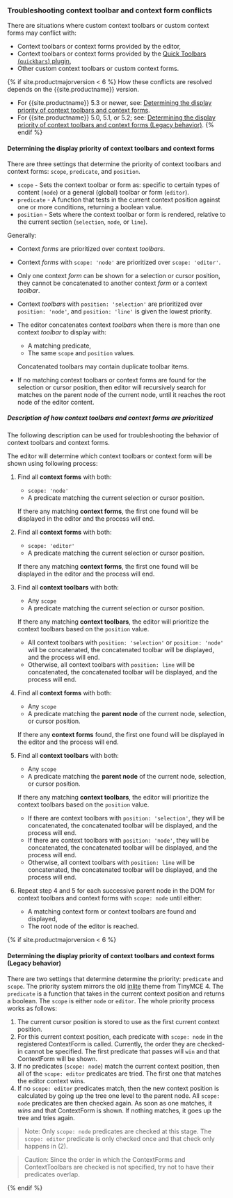 <a class="anchor" id="contexttoolbarpriority"></a><a class="anchor" id="contextformpriority"></a>

### Troubleshooting context toolbar and context form conflicts

There are situations where custom context toolbars or custom context forms may conflict with:

  - Context toolbars or context forms provided by the editor,
  - Context toolbars or context forms provided by the [Quick Toolbars (`quickbars`) plugin]({{site.baseurl}}/plugins/quickbars/),
  - Other custom context toolbars or custom context forms.

{% if site.productmajorversion < 6 %}
How these conflicts are resolved depends on the {{site.productname}} version.

- For {{site.productname}} 5.3 or newer, see: [Determining the display priority of context toolbars and context forms]().
- For {{site.productname}} 5.0, 5.1, or 5.2; see: [Determining the display priority of context toolbars and context forms (Legacy behavior)]().
{% endif %}

#### Determining the display priority of context toolbars and context forms

There are three settings that determine the priority of context toolbars and context forms: `scope`, `predicate`, and `position`.

- `scope` - Sets the context toolbar or form as: specific to certain types of content (`node`) or a general (global) toolbar or form (`editor`).
- `predicate` - A function that tests in the current context position against one or more conditions, returning a boolean value.
- `position` - Sets where the context toolbar or form is rendered, relative to the current section (`selection`, `node`, or `line`).

Generally:

- Context _forms_ are prioritized over context _toolbars_.
- Context _forms_ with `scope: 'node'` are prioritized over `scope: 'editor'`.
- Only one context _form_ can be shown for a selection or cursor position, they cannot be concatenated to another context _form_ or a context _toolbar_.
- Context _toolbars_ with `position: 'selection'` are prioritized over `position: 'node'`, and `position: 'line'` is given the lowest priority.
- The editor concatenates context _toolbars_ when there is more than one context _toolbar_ to display with:

    - A matching predicate,
    - The same `scope` and `position` values.

  Concatenated toolbars may contain duplicate toolbar items.

- If no matching context toolbars or context forms are found for the selection or cursor position, then editor will recursively search for matches on the parent node of the current node, until it reaches the root node of the editor content.

##### Description of how context toolbars and context forms are prioritized

The following description can be used for troubleshooting the behavior of context toolbars and context forms.

The editor will determine which context toolbars or context form will be shown using following process:

1. Find all **context forms** with both:

    - `scope: 'node'`
    - A predicate matching the current selection or cursor position.

    If there any matching **context forms**, the first one found will be displayed in the editor and the process will end.

2. Find all **context forms** with both:

    - `scope: 'editor'`
    - A predicate matching the current selection or cursor position.

    If there any matching **context forms**, the first one found will be displayed in the editor and the process will end.

3. Find all **context toolbars** with both:

    - Any `scope`
    - A predicate matching the current selection or cursor position.

    If there any matching **context toolbars**, the editor will prioritize the context toolbars based on the `position` value.

    - All context toolbars with `position: 'selection'` or `position: 'node'` will be concatenated, the concatenated toolbar will be displayed, and the process will end.
    - Otherwise, all context toolbars with `position: line` will be concatenated, the concatenated toolbar will be displayed, and the process will end.

4. Find all **context forms** with both:

    - Any `scope`
    - A predicate matching the **parent node** of the current node, selection, or cursor position.

    If there any **context forms** found, the first one found will be displayed in the editor and the process will end.

5. Find all **context toolbars** with both:

    - Any `scope`
    - A predicate matching the **parent node** of the current node, selection, or cursor position.

    If there any matching **context toolbars**, the editor will prioritize the context toolbars based on the `position` value.

    - If there are context toolbars with `position: 'selection'`, they will be concatenated, the concatenated toolbar will be displayed, and the process will end.
    - If there are context toolbars with `position: 'node'`, they will be concatenated, the concatenated toolbar will be displayed, and the process will end.
    - Otherwise, all context toolbars with `position: line` will be concatenated, the concatenated toolbar will be displayed, and the process will end.

6. Repeat step 4 and 5 for each successive parent node in the DOM for context toolbars and context forms with `scope: node` until either:

    - A matching context form or context toolbars are found and displayed,
    - The root node of the editor is reached.

{% if site.productmajorversion < 6 %}
#### Determining the display priority of context toolbars and context forms (Legacy behavior)

There are two settings that determine determine the priority: `predicate` and `scope`. The priority system mirrors the old [inlite]({{site.url}}/docs-4x/themes/inlite/#quicklink) theme from TinyMCE 4. The `predicate` is a function that takes in the current context position and returns a boolean. The `scope` is either `node` or `editor`. The whole priority process works as follows:

1. The current cursor position is stored to use as the first current context position.
2. For this current context position, each predicate with `scope: node` in the registered ContextForm is called. Currently, the order they are checked-in cannot be specified. The first predicate that passes will `win` and that ContextForm will be shown.
3. If no predicates (`scope: node`) match the current context position, then all of the `scope: editor` predicates are tried. The first one that matches the editor context wins.
4. If no `scope: editor` predicates match, then the new context position is calculated by going up the tree one level to the parent node. All `scope: node` predicates are then checked again. As soon as one matches, it *wins* and that ContextForm is shown. If nothing matches, it goes up the tree and tries again.

> Note: Only `scope: node` predicates are checked at this stage. The `scope: editor` predicate is only checked once and that check only happens in (2).

> Caution: Since the order in which the ContextForms and ContextToolbars are checked is not specified, try not to have their predicates overlap.

{% endif %}